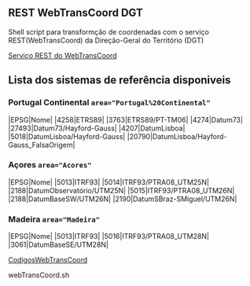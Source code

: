 ## REST WebTransCoord DGT
Shell script para transformção de coordenadas com o serviço REST(WebTransCoord) da Direção-Geral do Território (DGT)

[Serviço REST do WebTransCoord](https://www.dgterritorio.gov.pt/geodesia/transformacao-coordenadas/Web-TransCoord)




## Lista dos sistemas de referência disponiveis
### Portugal Continental `area="Portugal%20Continental"`
|EPSG|Nome|
|4258|ETRS89|
|3763|ETRS89/PT-TM06|
|4274|Datum73|
|27493|Datum73/Hayford-Gauss|
|4207|DatumLisboa|
|5018|DatumLisboa/Hayford-Gauss|
|20790|DatumLisboa/Hayford-Gauss_FalsaOrigem|

### Açores `area="Acores"`
|EPSG|Nome|
|5013|ITRF93|
|5014|ITRF93/PTRA08_UTM25N|
|2188|DatumObservatório/UTM25N|
|5015|ITRF93/PTRA08_UTM26N|
|2188|DatumBaseSW/UTM26N|
|2190|DatumSBraz-SMiguel/UTM26N|

### Madeira `area="Madeira"`
|EPSG|Nome|
|5013|ITRF93|
|5016|ITRF93/PTRA08_UTM28N|
|3061|DatumBaseSE/UTM28N|

[CodigosWebTransCoord](https://www.dgterritorio.gov.pt/sites/default/files/ficheiros-geodesia/CodigosWebTransCoord.pdf)

webTransCoord.sh
